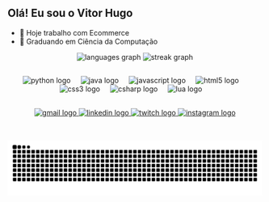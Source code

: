 ## Olá! Eu sou o Vitor Hugo

- 🔭 Hoje trabalho com Ecommerce
- 🌱 Graduando em Ciência da Computação

<div align="center">
  <img src="https://github-readme-stats.vercel.app/api/top-langs?username=vitnhou77&locale=en&hide_title=false&layout=compact&card_width=320&langs_count=5&theme=tokyonight&hide_border=false" height="120" alt="languages graph"  />
  <img src="https://streak-stats.demolab.com?user=vitnhou77&locale=en&mode=daily&theme=tokyonight&hide_border=false&border_radius=5" height="120" alt="streak graph"  />
</div>

##

<div align="center">
  <img src="https://skillicons.dev/icons?i=python" height="30" alt="python logo"  />
  <img width="12" />
  <img src="https://skillicons.dev/icons?i=java" height="30" alt="java logo"  />
  <img width="12" />
  <img src="https://skillicons.dev/icons?i=js" height="30" alt="javascript logo"  />
  <img width="12" />
  <img src="https://skillicons.dev/icons?i=html" height="30" alt="html5 logo"  />
  <img width="12" />
  <img src="https://skillicons.dev/icons?i=css" height="30" alt="css3 logo"  />
  <img width="12" />
  <img src="https://skillicons.dev/icons?i=cs" height="30" alt="csharp logo"  />
  <img width="12" />
   <img src="https://skillicons.dev/icons?i=lua" height="30" alt="lua logo"  />
  <img width="12" />

</div>

##

<div align="center">
  <a href="https://criarmeulink.com.br/u/1726795296" target="_blank">
    <img src="https://img.shields.io/static/v1?message=Gmail&logo=gmail&label=&color=D14836&logoColor=white&labelColor=&style=for-the-badge" height="35" alt="gmail logo"  />
  </a>
  <a href="https://www.linkedin.com/in/vitor-hugo-pereira-710a49358/" target="_blank">
    <img src="https://img.shields.io/static/v1?message=LinkedIn&logo=linkedin&label=&color=0077B5&logoColor=white&labelColor=&style=for-the-badge" height="35" alt="linkedin logo"  />
  </a>
  <a href="https://www.twitch.tv/" target="_blank">
    <img src="https://img.shields.io/static/v1?message=Twitch&logo=twitch&label=&color=9146FF&logoColor=white&labelColor=&style=for-the-badge" height="35" alt="twitch logo"  />
  </a>
    <a href="https://www.instagram.com/vitnhou77/" target="_blank">
    <img src="https://img.shields.io/static/v1?message=Instagram&logo=instagram&label=&color=E4405F&logoColor=white&labelColor=&style=for-the-badge" height="35" alt="instagram logo"  />
  </a>
</div>

##

<br clear="both">
<div align="center">
<img src="https://raw.githubusercontent.com/vitnhou77/vitnhou77/output/snake.svg" alt="Snake animation" />
</div>

##


